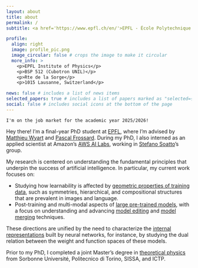 ```yaml
---
layout: about
title: about
permalink: /
subtitle: <a href='https://www.epfl.ch/en/'>EPFL - École Polytechnique Fédérale de Lausanne</a>

profile:
  align: right
  image: profile_pic.png
  image_circular: false # crops the image to make it circular
  more_info: >
    <p>EPFL Institute of Physics</p>
    <p>BSP 512 (Cubotron UNIL)</p>
    <p>Rte de la Sorge</p>
    <p>1015 Lausanne, Switzerland</p>

news: false # includes a list of news items
selected_papers: true # includes a list of papers marked as "selected={true}"
social: false # includes social icons at the bottom of the page
---
```


`I'm on the job market for the academic year 2025/2026!`

Hey there! I’m a final-year PhD student at [EPFL](https://www.epfl.ch/en/), where I’m advised by [Matthieu Wyart](https://physics-astronomy.jhu.edu/directory/matthieu-wyart/) and [Pascal Frossard](https://www.epfl.ch/labs/lts4/people/people-current/frossard/). During my PhD, I also interned as an applied scientist at Amazon’s [AWS AI Labs](https://aws.amazon.com/), working in [Stefano Soatto](https://www.amazon.science/author/stefano-soatto)’s group.

My research is centered on understanding the fundamental principles that underpin the success of artificial intelligence. In particular, my current work focuses on:

- Studying how learnability is affected by [geometric properties of training data](#), such as symmetries, hierarchical, and compositional structures that are prevalent in images and language.
- Post-training and multi-modal aspects of [large pre-trained models](#), with a focus on understanding and advancing [model editing](#) and [model merging](#) techniques.

These directions are unified by the need to characterize the [internal representations](#) built by neural networks, for instance, by studying the dual relation between the weight and function spaces of these models.

Prior to my PhD, I completed a joint Master’s degree in [theoretical physics](#) from Sorbonne Université, Politecnico di Torino, SISSA, and ICTP.
